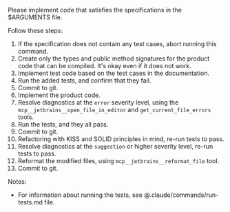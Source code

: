 Please implement code that satisfies the specifications in the $ARGUMENTS file.

Follow these steps:

1. If the specification does not contain any test cases, abort running this command.
2. Create only the types and public method signatures for the product code that can be compiled. It's okay even if it does not work.
3. Implement test code based on the test cases in the documentation.
4. Run the added tests, and confirm that they fail.
5. Commit to git.
6. Implement the product code.
7. Resolve diagnostics at the `error` severity level, using the `mcp__jetbrains__open_file_in_editor` and `get_current_file_errors` tools.
8. Run the tests, and they all pass.
9. Commit to git.
10. Refactoring with KISS and SOLID principles in mind, re-run tests to pass.
11. Resolve diagnostics at the `suggestion` or higher severity level, re-run tests to pass.
12. Reformat the modified files, using `mcp__jetbrains__reformat_file` tool.
13. Commit to git.

Notes:

- For information about running the tests, see @.claude/commands/run-tests.md file.
